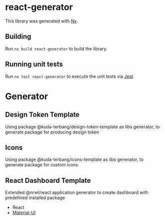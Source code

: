 # react-generator

This library was generated with [Nx](https://nx.dev).

## Building

Run `nx build react-generator` to build the library.

## Running unit tests

Run `nx test react-generator` to execute the unit tests via [Jest](https://jestjs.io).

# Generator

## Design Token Template

Using package @kuda-terbang/design-token-template as libs generator, to generate package for producing design token

## Icons

Using package @kuda-terbang/icons-template as libs generator, to generate package for custom icons

## React Dashboard Template

Extended @nrwl/react application generator to create dashboard with predefined installed package

- React
- [Material-UI](http://mui.com/)
